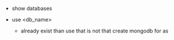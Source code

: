 
- show databases

- use <db_name> 
    - already exist than use that is not that create mongodb for as

